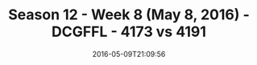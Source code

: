 ---
title: Season 12 - Week 8 (May 8, 2016) - DCGFFL - 4173 vs 4191
teams_score:
- team: 4173
  score:
- team: 4191
  score: 13
mvp: Dewayne Alexander (Black), Austin Plier (Neon Green)
game-ball: Alexandra Harvey (Black), Dan Shaver (Neon Green)
sportsperson: ''
season: 12
week: 8
date: '2016-05-09T21:09:56'
pageid: season-12-week-8-may-8-2016-4173-vs-4191
---